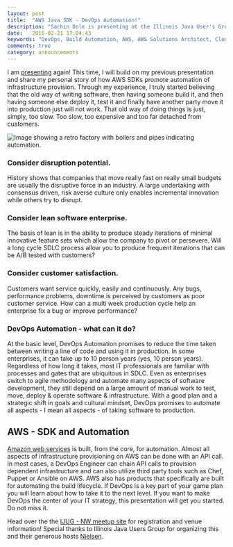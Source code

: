 ```yaml
---
layout: post
title:  "AWS Java SDK - DevOps Automation!"
description: "Sachin Dole is presenting at the Illinois Java User's Group NW on the topic of DevOps on the AWS platform"
date:   2016-02-21 17:04:43
keywords: "DevOps, Build Automation, AWS, AWS Solutions Architect, Cloud Automation, Cloud Architect"
comments: true
category: announcements
---
```

<p>I am <a href="http://www.meetup.com/IllinoisJUGNorthwest/events/228187464/">presenting</a> again! This time, I will build on my previous presentation and share my personal story of how AWS SDKs promote automation of infrastructure provision. Through my experience, I truly started believing that the old way of writing software, then having someone build it, and then having someone else deploy it, test it and finally have another party move it into production just will not work. That old way of doing things is just, simply, too slow. Too slow, too expensive and too far detached from customers.</p>
<img src="/images/automation.png" alt="Image showing a retro factory with boilers and pipes indicating automation."/>
<h3>Consider disruption potential.</h3> 
<p>History shows that companies that move really fast on really small budgets are usually the disruptive force in an industry. A large undertaking with consensus driven, risk averse culture only enables incremental innovation while others try to disrupt.</p>
<h3>Consider lean software enterprise.</h3> 
<p>The basis of lean is in the ability to produce steady iterations of minimal innovative feature sets which allow the company to pivot or persevere. Will a long cycle SDLC process allow you to produce frequent iterations that can be A/B tested with customers?</p>
<h3>Consider customer satisfaction.</h3> 
<p>Customers want service quickly, easily and continuously. Any bugs, performance problems, downtime is perceived by customers as poor customer service. How can a multi week production cycle help an enterprise fix a bug or improve performance? </p>
 <h3>DevOps Automation - what can it do?</h3>
 <p>At the basic level, DevOps Automation promises to reduce the time taken between writing a line of code and using it in production. In some enterprises, it can take up to 10 person years (yes, 10 person years). Regardless of how long it takes, most IT professionals are familiar with processes and gates that are ubiquitous in SDLC. Even as enterprises switch to agile methodology and automate many aspects of software development, they still depend on a large amount of manual work to test, move, deploy & operate software & infrastructure. With a good plan and a strategic shift in goals and cultural mindset, DevOps promises to automate all aspects - I mean all aspects - of taking software to production.</p>
 <h2>AWS - SDK and Automation</h2>
 <a href="http://aws.amazon.com">Amazon web services</a> is built, from the core, for automation. Almost all aspects of infrastructure provisioning on AWS can be done with an API call. In most cases, a DevOps Engineer can chain API calls to provision dependent infrastructure and can also utilize third party tools such as Chef, Puppet or Ansible on AWS. AWS also has products that specifically are built for automating the build lifecycle. If DevOps is a key part of your game plan you will learn about how to take it to the next level. If you want to make DevOps the center of your IT strategy, this presentation will get you started. Do not miss it. 
 <p>Head over the the <a href="http://www.meetup.com/IllinoisJUGNorthwest/events/228187464/">IJUG - NW meetup site</a> for registration and venue information! Special thanks to Illinois Java Users Group for organizing this and their generous hosts <a href="http://www.nielsen.com/us/en.html">Nielsen</a>.</p>
